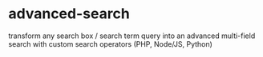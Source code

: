 # advanced-search
transform any search box / search term query into an advanced multi-field search with custom search operators (PHP, Node/JS, Python)
